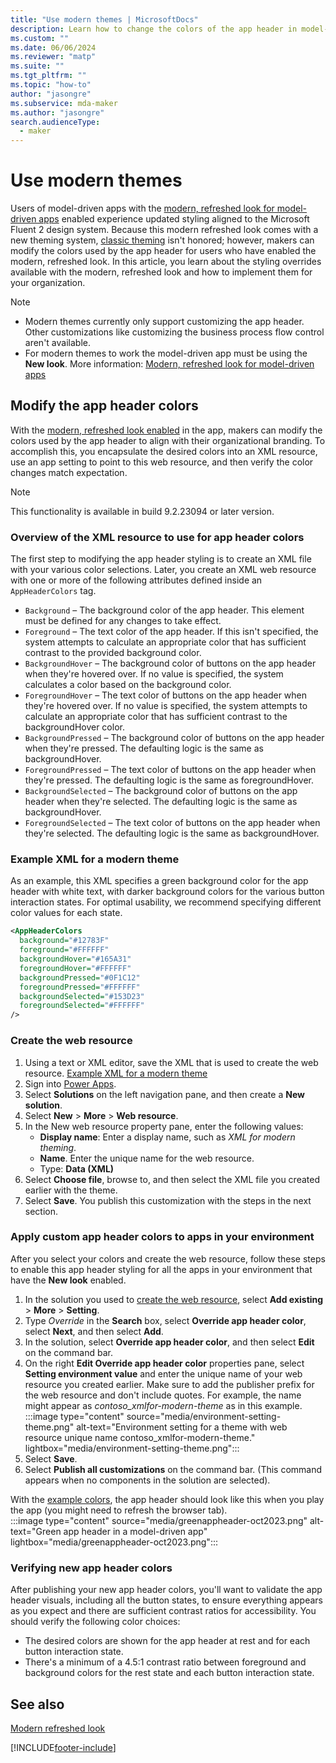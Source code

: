 ```yaml
---
title: "Use modern themes | MicrosoftDocs"
description: Learn how to change the colors of the app header in model-driven apps with the modern look.
ms.custom: ""
ms.date: 06/06/2024
ms.reviewer: "matp"
ms.suite: ""
ms.tgt_pltfrm: ""
ms.topic: "how-to"
author: "jasongre"
ms.subservice: mda-maker
ms.author: "jasongre"
search.audienceType: 
  - maker
---
```


# Use modern themes

Users of model-driven apps with the [modern, refreshed look for model-driven apps](../../user/modern-fluent-design.md#turn-on-the-modern-refreshed-look) enabled experience updated styling aligned to the Microsoft Fluent 2 design system. Because this modern refreshed look comes with a new theming system, [classic theming](create-themes-organization-branding.md) isn't honored; however, makers can modify the colors used by the app header for users who have enabled the modern, refreshed look. In this article, you learn about the styling overrides available with the modern, refreshed look and how to implement them for your organization.

> [!NOTE]
> - Modern themes currently only support customizing the app header. Other customizations like customizing the business process flow control aren't available.
> - For modern themes to work the model-driven app must be using the **New look**. More information: [Modern, refreshed look for model-driven apps](../../user/modern-fluent-design.md)

## Modify the app header colors

With the [modern, refreshed look enabled](../../user/modern-fluent-design.md#turn-on-the-modern-refreshed-look) in the app, makers can modify the colors used by the app header to align with their organizational branding. To accomplish this, you encapsulate the desired colors into an XML resource, use an app setting to point to this web resource, and then verify the color changes match expectation.  

  > [!NOTE]
  > This functionality is available in build 9.2.23094 or later version.

### Overview of the XML resource to use for app header colors

The first step to modifying the app header styling is to create an XML file with your various color selections. Later, you create an XML web resource with one or more of the following attributes defined inside an `AppHeaderColors` tag.

- `Background` – The background color of the app header. This element must be defined for any changes to take effect.
- `Foreground` – The text color of the app header. If this isn't specified, the system attempts to calculate an appropriate color that has sufficient contrast to the provided background color.
- `BackgroundHover` – The background color of buttons on the app header when they're hovered over. If no value is specified, the system calculates a color based on the background color.
- `ForegroundHover` – The text color of buttons on the app header when they're hovered over. If no value is specified, the system attempts to calculate an appropriate color that has sufficient contrast to the backgroundHover color.
- `BackgroundPressed` – The background color of buttons on the app header when they're pressed. The defaulting logic is the same as backgroundHover. 
- `ForegroundPressed` – The text color of buttons on the app header when they're pressed. The defaulting logic is the same as foregroundHover.
- `BackgroundSelected` – The background color of buttons on the app header when they're selected. The defaulting logic is the same as backgroundHover.
- `ForegroundSelected` – The text color of buttons on the app header when they're selected. The defaulting logic is the same as backgroundHover.

### Example XML for a modern theme

As an example, this XML specifies a green background color for the app header with white text, with darker background colors for the various button interaction states. For optimal usability, we recommend specifying different color values for each state.  

```xml
<AppHeaderColors 
  background="#12783F"
  foreground="#FFFFFF" 
  backgroundHover="#165A31" 
  foregroundHover="#FFFFFF"
  backgroundPressed="#0F1C12"
  foregroundPressed="#FFFFFF"
  backgroundSelected="#153D23" 
  foregroundSelected="#FFFFFF"
/>
```

### Create the web resource

1. Using a text or XML editor, save the XML that is used to create the web resource. [Example XML for a modern theme](#example-xml-for-a-modern-theme)
1. Sign into [Power Apps](https://make.powerapps.com/).
1. Select **Solutions** on the left navigation pane, and then create a **New solution**.
1. Select **New** > **More** > **Web resource**.
1. In the New web resource property pane, enter the following values:
   - **Display name**: Enter a display name, such as *XML for modern theming*.
   - **Name**. Enter the unique name for the web resource. 
   - Type: **Data (XML)**
1. Select **Choose file**, browse to, and then select the XML file you created earlier with the theme.
1. Select **Save**. You publish this customization with the steps in the next section.

### Apply custom app header colors to apps in your environment

After you select your colors and create the web resource, follow these steps to enable this app header styling for all the apps in your environment that have the **New look** enabled.

1. In the solution you used to [create the web resource](#create-the-web-resource), select **Add existing** > **More** > **Setting**.
1. Type *Override* in the **Search** box, select **Override app header color**, select **Next**, and then select **Add**.
1. In the solution, select **Override app header color**, and then select **Edit** on the command bar.
1. On the right **Edit Override app header color** properties pane, select **Setting environment value** and enter the unique name of your web resource you created earlier. Make sure to add the publisher prefix for the web resource and don't include quotes. For example, the name might appear as *contoso_xmlfor-modern-theme* as in this example.
   :::image type="content" source="media/environment-setting-theme.png" alt-text="Environment setting for a theme with web resource unique name contoso_xmlfor-modern-theme." lightbox="media/environment-setting-theme.png":::
1. Select **Save**.
1. Select **Publish all customizations** on the command bar. (This command appears when no components in the solution are selected).

With the [example colors](#example-xml-for-a-modern-theme), the app header should look like this when you play the app (you might need to refresh the browser tab).  
:::image type="content" source="media/greenappheader-oct2023.png" alt-text="Green app header in a model-driven app" lightbox="media/greenappheader-oct2023.png":::

### Verifying new app header colors

After publishing your new app header colors, you'll want to validate the app header visuals, including all the button states, to ensure everything appears as you expect and there are sufficient contrast ratios for accessibility. You should verify the following color choices:

- The desired colors are shown for the app header at rest and for each button interaction state.
- There's a minimum of a 4.5:1 contrast ratio between foreground and background colors for the rest state and each button interaction state.

## See also

[Modern refreshed look](../../user/modern-fluent-design.md)

[!INCLUDE[footer-include](../../includes/footer-banner.md)]
